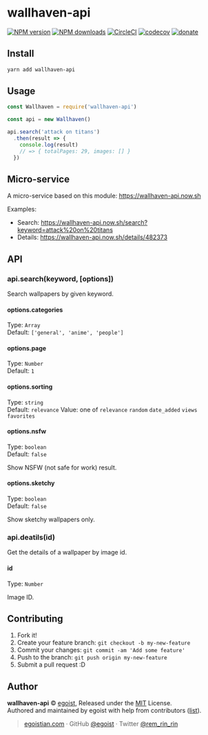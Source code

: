 # wallhaven-api

[![NPM version](https://img.shields.io/npm/v/wallhaven-api.svg?style=flat)](https://npmjs.com/package/wallhaven-api) [![NPM downloads](https://img.shields.io/npm/dm/wallhaven-api.svg?style=flat)](https://npmjs.com/package/wallhaven-api) [![CircleCI](https://circleci.com/gh/egoist/wallhaven-api/tree/master.svg?style=shield)](https://circleci.com/gh/egoist/wallhaven-api/tree/master)  [![codecov](https://codecov.io/gh/egoist/wallhaven-api/branch/master/graph/badge.svg)](https://codecov.io/gh/egoist/wallhaven-api)
 [![donate](https://img.shields.io/badge/$-donate-ff69b4.svg?maxAge=2592000&style=flat)](https://github.com/egoist/donate)

## Install

```bash
yarn add wallhaven-api
```

## Usage

```js
const Wallhaven = require('wallhaven-api')

const api = new Wallhaven()

api.search('attack on titans')
  .then(result => {
    console.log(result)
    // => { totalPages: 29, images: [] }
  })
```

## Micro-service

A micro-service based on this module: https://wallhaven-api.now.sh

Examples: 

- Search: https://wallhaven-api.now.sh/search?keyword=attack%20on%20titans
- Details: https://wallhaven-api.now.sh/details/482373

## API

### api.search(keyword, [options])

Search wallpapers by given keyword.

#### options.categories

Type: `Array`<br>
Default: `['general', 'anime', 'people']`

#### options.page

Type: `Number`<br>
Default: `1`

#### options.sorting

Type: `string`<br>
Default: `relevance`
Value: one of `relevance` `random` `date_added` `views` `favorites`

#### options.nsfw

Type: `boolean`<br>
Default: `false`

Show NSFW (not safe for work) result.

#### options.sketchy

Type: `boolean`<br>
Default: `false`

Show sketchy wallpapers only.

### api.deatils(id)

Get the details of a wallpaper by image id.

#### id

Type: `Number`

Image ID.

## Contributing

1. Fork it!
2. Create your feature branch: `git checkout -b my-new-feature`
3. Commit your changes: `git commit -am 'Add some feature'`
4. Push to the branch: `git push origin my-new-feature`
5. Submit a pull request :D


## Author

**wallhaven-api** © [egoist](https://github.com/egoist), Released under the [MIT](./LICENSE) License.<br>
Authored and maintained by egoist with help from contributors ([list](https://github.com/egoist/wallhaven-api/contributors)).

> [egoistian.com](https://egoistian.com) · GitHub [@egoist](https://github.com/egoist) · Twitter [@rem_rin_rin](https://twitter.com/rem_rin_rin)
